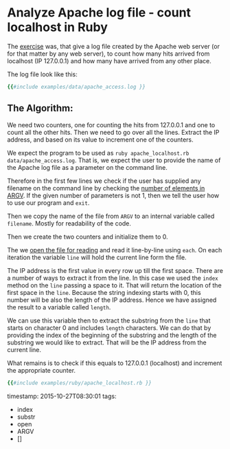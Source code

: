 # Analyze Apache log file - count localhost in Ruby


The [exercise](/exercise-analyze-apache-log-file-count-localhost) was, that give a log file created by the Apache web server (or for that matter by any web server), to
count how many hits arrived from localhost (IP 127.0.0.1) and how many have arrived from any other place.


The log file look like this:

```ruby
{{#include examples/data/apache_access.log }}
```

## The Algorithm:

We need two counters, one for counting the hits from 127.0.0.1 and one to count all the other hits.
Then we need to go over all the lines. Extract the IP address, and based on its value to increment one
of the counters.


We expect the program to be used as `ruby apache_localhost.rb  data/apache_access.log`.
That is, we expect the user to provide the name of the Apache log file as a parameter on the command line.

Therefore in the first few lines we check if the user has supplied any filename on the command line by checking
the [number of elements in ARGV](/argv-the-command-line-arguments-in-ruby). If the given number of
parameters is not 1, then we tell the user how to use our program and `exit`.

Then we copy the name of the file from `ARGV` to an internal variable called `filename`. Mostly for readability of the code.

Then we create the two counters and initialize them to 0.

The we [open the file for reading](/open-file-and-read-content-in-ruby) and read it line-by-line using `each`.
On each iteration the variable `line` will hold the current line form the file.

The IP address is the first value in every row up till the first space.
There are a number of ways to extract it from the line. In this case we used the `index` method on the `line`
passing a space to it. That will return the location of the first space in the `line`. Because the string indexing starts with 0,
this number will be also the length of the IP address. Hence we have assigned the result to a variable called `length`.

We can use this variable then to extract the substring from the `line` that starts on character 0 and includes `length` characters.
We can do that by providing the index of the beginning of the substring and the length of the substring we would like to extract.
That will be the IP address from the current line.

What remains is to check if this equals to 127.0.0.1 (localhost) and increment the appropriate counter.

```ruby
{{#include examples/ruby/apache_localhost.rb }}
```

timestamp: 2015-10-27T08:30:01
tags:
  - index
  - substr
  - open
  - ARGV
  - []

